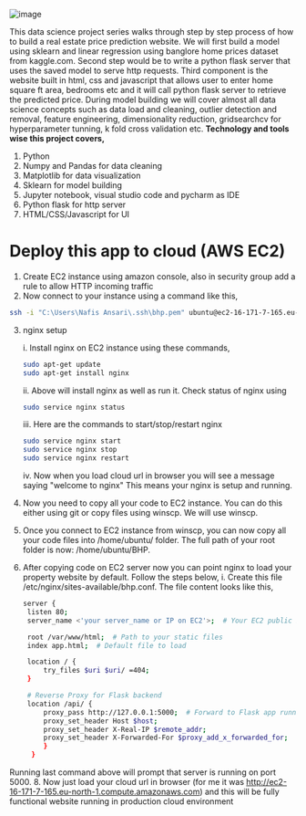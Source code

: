 ![image](https://github.com/user-attachments/assets/392535d1-f63e-4867-bf16-ee2fbd3244e9)

This data science project series walks through step by step process of how to build a real estate price prediction website. We will first build a model using sklearn and linear regression using banglore home prices dataset from kaggle.com. Second step would be to write a python flask server that uses the saved model to serve http requests. Third component is the website built in html, css and javascript that allows user to enter home square ft area, bedrooms etc and it will call python flask server to retrieve the predicted price. During model building we will cover almost all data science concepts such as data load and cleaning, outlier detection and removal, feature engineering, dimensionality reduction, gridsearchcv for hyperparameter tunning, k fold cross validation etc. 
**Technology and tools wise this project covers,**

1. Python
2. Numpy and Pandas for data cleaning
3. Matplotlib for data visualization
4. Sklearn for model building
5. Jupyter notebook, visual studio code and pycharm as IDE
6. Python flask for http server
7. HTML/CSS/Javascript for UI

# **Deploy this app to cloud (AWS EC2)**
1. Create EC2 instance using amazon console, also in security group add a rule to allow HTTP incoming traffic
2. Now connect to your instance using a command like this,
```bash
ssh -i "C:\Users\Nafis Ansari\.ssh\bhp.pem" ubuntu@ec2-16-171-7-165.eu-north-1.compute.amazonaws.com
```
3. nginx setup

    i. Install nginx on EC2 instance using these commands,
    ```bash
    sudo apt-get update
    sudo apt-get install nginx
    ```
    ii. Above will install nginx as well as run it. Check status of nginx using
   ```bash
   sudo service nginx status
   ```
   iii. Here are the commands to start/stop/restart nginx
   ```bash
   sudo service nginx start
   sudo service nginx stop
   sudo service nginx restart
   ```
   iv. Now when you load cloud url in browser you will see a message saying "welcome to nginx" This means your nginx is setup and running.
4. Now you need to copy all your code to EC2 instance. You can do this either using git or copy files using winscp. We will use winscp.
5. Once you connect to EC2 instance from winscp, you can now copy all your code files into /home/ubuntu/ folder. The full path of your root folder is now: /home/ubuntu/BHP.
6. After copying code on EC2 server now you can point nginx to load your property website by default. Follow the steps below,
   i. Create this file /etc/nginx/sites-available/bhp.conf. The file content looks like this,
   ```bash
   server {
    listen 80;
    server_name <'your server_name or IP on EC2'>;  # Your EC2 public IP address

    root /var/www/html;  # Path to your static files
    index app.html;  # Default file to load

    location / {
        try_files $uri $uri/ =404;
    }

    # Reverse Proxy for Flask backend
    location /api/ {
        proxy_pass http://127.0.0.1:5000;  # Forward to Flask app running on port 5000
        proxy_set_header Host $host;
        proxy_set_header X-Real-IP $remote_addr;
        proxy_set_header X-Forwarded-For $proxy_add_x_forwarded_for;
        }
     }
    ```
   

Running last command above will prompt that server is running on port 5000. 8. Now just load your cloud url in browser (for me it was http://ec2-16-171-7-165.eu-north-1.compute.amazonaws.com) and this will be fully functional website running in production cloud environment
